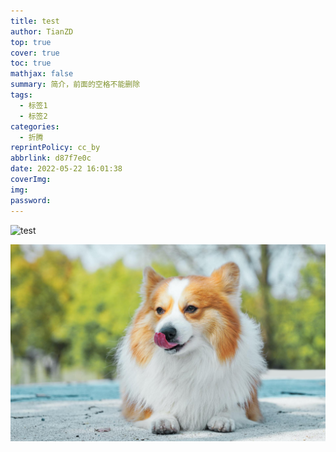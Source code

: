 ```yaml
---
title: test
author: TianZD
top: true
cover: true
toc: true
mathjax: false
summary: 简介，前面的空格不能删除
tags:
  - 标签1
  - 标签2
categories:
  - 折腾
reprintPolicy: cc_by
abbrlink: d87f7e0c
date: 2022-05-22 16:01:38
coverImg:
img:
password:
---
```


![test](assets/posts/0.jpg)

![2](../assets/galleries/乖巧小狗/01.jpg)